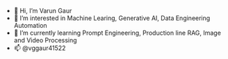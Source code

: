 - 👋 Hi, I’m Varun Gaur
- 👀 I’m interested in Machine Learing, Generative AI, Data Engineering Automation
- 🌱 I’m currently learning Prompt Engineering, Production line RAG, Image and Video Processing 
- 📫 @vggaur41522

<!---
vg-gaur/vg-gaur is a ✨ special ✨ repository because its `README.md` (this file) appears on your GitHub profile.
You can click the Preview link to take a look at your changes.
--->
